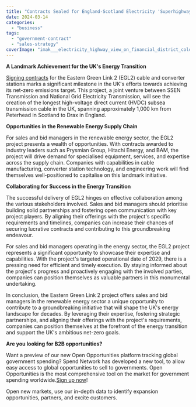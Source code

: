 ```yaml
---
title: "Contracts Sealed for England-Scotland Electricity 'Superhighway'"
date: 2024-03-14
categories: 
  - "business"
tags: 
  - "government-contract"
  - "sales-strategy"
coverImage: "imak___electricity_highway_view_on_financial_district_colours_d_5097c3da-5708-484a-b678-011131995d21.png"
---
```


**A Landmark Achievement for the UK's Energy Transition**

[Signing contracts](https://www.easterngreenlink2.co.uk/contracts-signed-eastern-green-link-2-cable-and-converter-stations) for the Eastern Green Link 2 (EGL2) cable and converter stations marks a significant milestone in the UK's efforts towards achieving its net-zero emissions target. This project, a joint venture between SSEN Transmission and National Grid Electricity Transmission, will see the creation of the longest high-voltage direct current (HVDC) subsea transmission cable in the UK, spanning approximately 1,000 km from Peterhead in Scotland to Drax in England.

**Opportunities in the Renewable Energy Supply Chain**

For sales and bid managers in the renewable energy sector, the EGL2 project presents a wealth of opportunities. With contracts awarded to industry leaders such as Prysmian Group, Hitachi Energy, and BAM, the project will drive demand for specialised equipment, services, and expertise across the supply chain. Companies with capabilities in cable manufacturing, converter station technology, and engineering work will find themselves well-positioned to capitalise on this landmark initiative.

**Collaborating for Success in the Energy Transition**

The successful delivery of EGL2 hinges on effective collaboration among the various stakeholders involved. Sales and bid managers should prioritise building solid partnerships and fostering open communication with key project players. By aligning their offerings with the project's specific requirements and timelines, companies can increase their chances of securing lucrative contracts and contributing to this groundbreaking endeavour.

For sales and bid managers operating in the energy sector, the EGL2 project represents a significant opportunity to showcase their expertise and capabilities. With the project's targeted operational date of 2029, there is a pressing need for efficient and timely execution. By staying informed about the project's progress and proactively engaging with the involved parties, companies can position themselves as valuable partners in this monumental undertaking.

In conclusion, the Eastern Green Link 2 project offers sales and bid managers in the renewable energy sector a unique opportunity to contribute to a groundbreaking initiative that will shape the UK's energy landscape for decades. By leveraging their expertise, fostering strategic partnerships, and aligning their offerings with the project's requirements, companies can position themselves at the forefront of the energy transition and support the UK's ambitious net-zero goals.

**Are you looking for B2B opportunities?**

Want a preview of our new Open Opportunities platform tracking global government spending? Spend Network has developed a new tool, to allow easy access to global opportunities to sell to governments. Open Opportunities is the most comprehensive tool on the market for government spending worldwide.[Sign up now](https://www.openopportunities.co/early-access/)!

Open new markets, use our in-depth data to identify expansion opportunities, partners, and excite customers.
